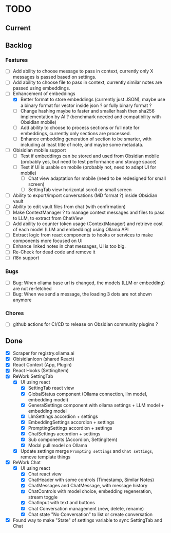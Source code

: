 # TODO

## Current

## Backlog

### Features
- [ ] Add ability to choose message to pass in context, currently only X messages is passed based on settings.
- [ ] Add ability to choose file to pass in context, currently similar notes are passed using embeddings.
- [ ] Enhancement of embeddings
  - [X] Better format to store embeddings (currently just JSON), maybe use a binary format for vector inside json ? or fully binary format ?
  - [ ] Change hashing maybe to faster and smaller hash then sha256 implementation by AI ? (benchmark needed and compatibility with Obsidian mobile)
  - [ ] Add ability to choose to process sections or full note for embeddings, currently only sections are processed.
  - [ ] Enhance embedding generation of section to be smarter, with including at least title of note, and maybe some metadata.
- [ ] Obisidian mobile support
  - [ ] Test if embeddings can be stored and used from Obsidian mobile (probably yes, but need to test performance and storage space)
  - [ ] Test if UI is usable on mobile (probably not, need to adapt UI for mobile)
    - [ ] Chat view adaptation for mobile (need to be redesigned for small screen)
    - [ ] SettingTab view horizontal scroll on small screen
- [ ] Ability to export/import conversations (MD format ?) inside Obsidian vault
- [ ] Ability to edit vault files from chat (with confirmation)
- [ ] Make ContextManager ? to manage context messages and files to pass to LLM, to extract from ChatView
- [ ] Add ability to counter token usage (ContextManager) and retrieve cost of each model (LLM and embedding) using Ollama API
- [ ] Extract logic from react components to hooks or services to make components more focused on UI
- [ ] Enhance linked notes in chat messages, UI is too big.
- [ ] Re-Check for dead code and remove it
- [ ] i18n support

### Bugs
- [ ] Bug: When ollama base url is changed, the models (LLM or embedding) are not re-fetched
- [ ] Bug: When we send a message, the loading 3 dots are not shown anymore

### Chores
- [ ] github actions for CI/CD to release on Obsidian community plugins ?

## Done

- [X] Scraper for registry.ollama.ai
- [X] ObisidianIcon (shared React)
- [X] React Context (App, Plugin)
- [X] React Hooks (SettingItem)
- [X] ReWork SettingTab
  - [X] UI using react
    - [X] SettingTab react view
    - [X] GlobalStatus component (Ollama connection, llm model, embedding model)
    - [X] GeneralSettings component with ollama settings + LLM model + embedding model
    - [X] LlmSettings accordion + settings
    - [X] EmbeddingSettings accordion + settings
    - [X] PromptingSettings accordion + settings
    - [X] ChatSettings accordion + settings
    - [X] Sub components (Accordion, SettingItem)
    - [X] Modal pull model on Ollama
  - [X] Update settings merge `Prompting settings` and `Chat settings`, remove template things
- [X] ReWork Chat
  - [X] UI using react
    - [X] Chat react view
    - [X] ChatHeader with some controls (Timestamp, Similar Notes)
    - [X] ChatMessages and ChatMessage, with message history
    - [X] ChatControls with model choice, embedding regeneration, stream toggle
    - [X] ChatInput with text and buttons
    - [X] Chat Conversation management (new, delete, rename)
    - [X] Chat state "No Conversation" to list or create conversation
- [X] Found way to make "State" of settings variable to sync SettingTab and Chat